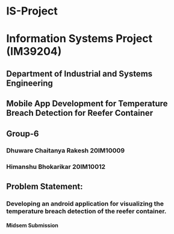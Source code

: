 # IS-Project
# Information Systems Project (IM39204)
## Department of Industrial and Systems Engineering
## Mobile App Development for Temperature Breach Detection for Reefer Container

## Group-6 
### Dhuware Chaitanya Rakesh 20IM10009
### Himanshu Bhokarikar      20IM10012

## Problem Statement:
### Developing an android application for visualizing the temperature breach detection of the reefer container.

#### Midsem Submission
